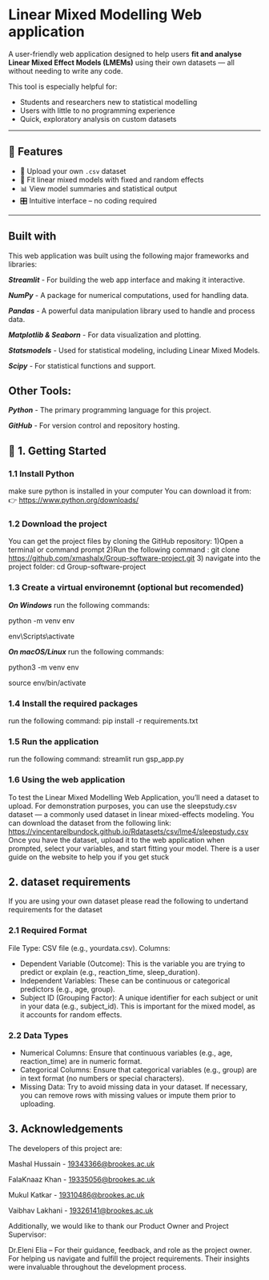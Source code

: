 # Linear Mixed Modelling Web application

A user-friendly web application designed to help users **fit and analyse Linear Mixed Effect Models (LMEMs)** using their own datasets — all without needing to write any code.

This tool is especially helpful for:
- Students and researchers new to statistical modelling
- Users with little to no programming experience
- Quick, exploratory analysis on custom datasets

---

## 🌟 Features

- 📁 Upload your own `.csv` dataset
- 🧮 Fit linear mixed models with fixed and random effects
- 📊 View model summaries and statistical output
- 🎛️ Intuitive interface – no coding required

---
## Built with 
This web application was built using the following major frameworks and libraries:

***Streamlit*** - For building the web app interface and making it interactive.

***NumPy*** - A package for numerical computations, used for handling data.

***Pandas*** - A powerful data manipulation library used to handle and process data.

***Matplotlib & Seaborn*** - For data visualization and plotting.

***Statsmodels*** - Used for statistical modeling, including Linear Mixed Models.

***Scipy*** - For statistical functions and support.

## Other Tools:

***Python*** - The primary programming language for this project.

***GitHub*** - For version control and repository hosting.

## 🚀 1. Getting Started

### 1.1 Install Python 
make sure python is installed in your computer You can download it from:
👉 https://www.python.org/downloads/ 

### 1.2 Download the project 
You can get the project files by cloning the GitHub repository:
1)Open a terminal or command prompt
2)Run the following command : git clone https://github.com/xmashalx/Group-software-project.git
3) navigate into the project folder: cd Group-software-project

### 1.3 Create a virtual environemnt (optional but recomended)
***On Windows***
run the following commands:

python -m venv env

env\Scripts\activate

***On macOS/Linux***
run the following commands:

python3 -m venv env

source env/bin/activate

### 1.4 Install the required packages
run the following command: pip install -r requirements.txt

### 1.5 Run the application 
run the following command: streamlit run gsp_app.py

### 1.6 Using the web application 
To test the Linear Mixed Modelling Web Application, you’ll need a dataset to upload. 
For demonstration purposes, you can use the sleepstudy.csv dataset — a commonly used dataset in linear mixed-effects modeling.
You can download the dataset from the following link: https://vincentarelbundock.github.io/Rdatasets/csv/lme4/sleepstudy.csv
Once you have the dataset, upload it to the web application when prompted, select your variables, and start fitting your model.
There is a user guide on the website to help you if you get stuck 


## 2. dataset requirements
If you are using your own dataset please read the following to undertand requirements for the dataset
### 2.1 Required Format 
File Type: CSV file (e.g., yourdata.csv).
Columns:
- Dependent Variable (Outcome): This is the variable you are trying to predict or explain (e.g., reaction_time, sleep_duration).
- Independent Variables: These can be continuous or categorical predictors (e.g., age, group).
- Subject ID (Grouping Factor): A unique identifier for each subject or unit in your data (e.g., subject_id). This is important for the mixed model, as it accounts for random effects.

### 2.2 Data Types
- Numerical Columns: Ensure that continuous variables (e.g., age, reaction_time) are in numeric format.
- Categorical Columns: Ensure that categorical variables (e.g., group) are in text format (no numbers or special characters).
- Missing Data: Try to avoid missing data in your dataset. If necessary, you can remove rows with missing values or impute them prior to uploading.

## 3. Acknowledgements 
The developers of this project are:

Mashal Hussain - 19343366@brookes.ac.uk

FalaKnaaz Khan - 19335056@brookes.ac.uk

Mukul Katkar - 19310486@brookes.ac.uk

Vaibhav Lakhani - 19326141@brookes.ac.uk

Additionally, we would like to thank our Product Owner and Project Supervisor: 

Dr.Eleni Elia – For their guidance, feedback, and role as the project owner.
For helping us navigate and fulfill the project requirements. Their insights were invaluable throughout the development process.
